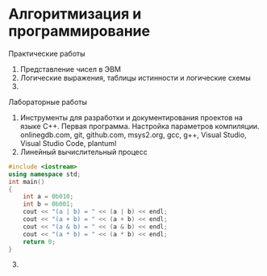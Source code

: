 # Алгоритмизация и программирование

Практические работы
1. Представление чисел в ЭВМ
2. Логические выражения, таблицы истинности и логические схемы
3. 


Лабораторные работы
1. Инструменты для разработки и документирования проектов на языке C++. Первая программа. Настройка параметров компиляции.
   onlinegdb.com, git, github.com, msys2.org, gcc, g++, Visual Studio, Visual Studio Code, plantuml
2. Линейный вычислительный процесс

```cpp
#include <iostream>
using namespace std;
int main()
{
    int a = 0b010;
    int b = 0b001;
    cout << "(a | b) = " << (a | b) << endl;
    cout << "(a + b) = " << (a + b) << endl;
    cout << "(a & b) = " << (a & b) << endl;
    cout << "(a * b) = " << (a * b) << endl;
    return 0;
}
```

3. 
